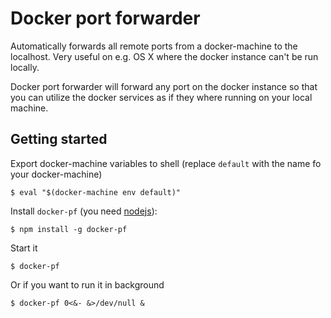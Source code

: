 # Docker port forwarder

Automatically forwards all remote ports from a docker-machine to the localhost.
Very useful on e.g. OS X where the docker instance can't be run locally.

Docker port forwarder will forward any port on the docker instance so that you
can utilize the docker services as if they where running on your local machine.

## Getting started

Export docker-machine variables to shell (replace `default` with the name fo your docker-machine)

    $ eval "$(docker-machine env default)"
  
Install `docker-pf` (you need [nodejs](https://nodejs.org/)):

    $ npm install -g docker-pf

Start it

    $ docker-pf

Or if you want to run it in background

    $ docker-pf 0<&- &>/dev/null &
